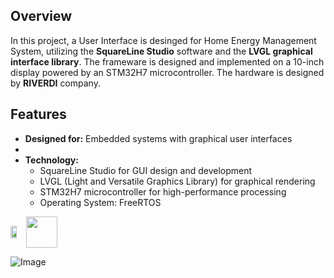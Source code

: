 ## Overview
In this project, a User Interface is desinged for Home Energy Management System, utilizing the **SquareLine Studio** software and the **LVGL graphical interface library**. The frameware is designed and implemented on a 10-inch display powered by an STM32H7 microcontroller. The hardware is designed by **RIVERDI** company.

## Features
- **Designed for:** Embedded systems with graphical user interfaces
- 
- **Technology:**
  - SquareLine Studio for GUI design and development
  - LVGL (Light and Versatile Graphics Library) for graphical rendering
  - STM32H7 microcontroller for high-performance processing
  - Operating System: FreeRTOS

<div style="display: inline-flex; align-items: center;">
  <!-- Video Thumbnail -->
  <a href="https://www.youtube.com/watch?v=yNqvFCuYcsc" target="_blank" style="display: inline-block;">
    <img src="https://img.youtube.com/vi/yNqvFCuYcsc/0.jpg" style="width: 70%; display: block;">
  </a>

  <!-- Play Button -->
  <a href="https://www.youtube.com//watch?v=yNqvFCuYcsc" target="_blank" style="display: inline-block;">
    <img src="https://upload.wikimedia.org/wikipedia/commons/b/b8/YouTube_play_button_icon_%282013%E2%80%932017%29.svg" 
         style="width: 50px; height: auto; margin-left: 5px;">
  </a>
</div>

![Image](https://github.com/user-attachments/assets/8f4e47a3-e3ff-4402-86d0-6b81c5012c85)
